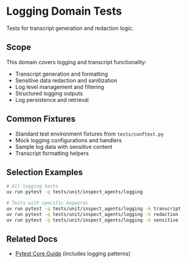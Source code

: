 # Logging Domain Tests

Tests for transcript generation and redaction logic.

## Scope
This domain covers logging and transcript functionality:
- Transcript generation and formatting
- Sensitive data redaction and sanitization
- Log level management and filtering
- Structured logging outputs
- Log persistence and retrieval

## Common Fixtures
- Standard test environment fixtures from `tests/conftest.py`
- Mock logging configurations and handlers
- Sample log data with sensitive content
- Transcript formatting helpers

## Selection Examples
```bash
# All logging tests
uv run pytest -q tests/unit/inspect_agents/logging

# Tests with specific keywords
uv run pytest -q tests/unit/inspect_agents/logging -k transcript
uv run pytest -q tests/unit/inspect_agents/logging -k redaction
uv run pytest -q tests/unit/inspect_agents/logging -k sensitive
```

## Related Docs
- [Pytest Core Guide](../../docs/TESTING_PYTEST_CORE.md) (includes logging patterns)
